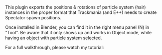 This plugin exports the positions & rotations of particle system (hair) instances in the proper format that Trackmania (and E++) needs to create Spectator spawn positions.

Once installed in Blender, you can find it in the right menu panel (N) in "Tool". Be aware that it only shows up and works in Object mode, while having an object with particle system selected.

For a full walkthrough, please watch my tutorial: 
